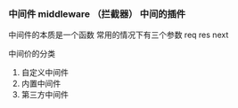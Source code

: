 ### 中间件 middleware （拦截器） 中间的插件

中间件的本质是一个函数 
常用的情况下有三个参数 req  res next

中间价的分类

1. 自定义中间件
2. 内置中间件
3. 第三方中间件
